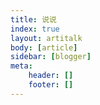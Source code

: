 ```yaml
---
title: 说说
index: true
layout: artitalk
body: [article]
sidebar: [blogger]
meta: 
    header: []
    footer: []
---
```

<!-- 版本 3.2.0 -->
<script type="text/javascript" src="https://unpkg.com/artitalk/artitalk.js"></script>

<div id="artitalk_main"></div>

<script>
  new Artitalk({
    appId: 'BreaVvx97UMIMsnq4bAaUDuG-MdYXbMMI',
    appKey: '2F8UD2LPgYvYQM9OOD5X4CJV'
  })
</script>

<!-- <style>
  #artitalk_main {
    font-family: NotoSerif-Regular, "PingFang SC", "Microsoft YaHei", Helvetica, Arial;
    color: #000!important;
  }
  #artitalk_main a {
    color: #2d64b3;
  }
  #pubComment {
    margin-right: 4px;
  }
  #pubShuo {
    margin-right: 4px;
  }
  #switchUser {
    margin-right: 4px;
  }
  #shanchur, #shuoshuo-modal, #userinfo, #shanchu {
    padding: 10px 0;
  }
  #shuoshuo-modal p {
    margin: 10px 0;
  }
  p.shuoshuo_time span:last-of-type>span {
    display: flex;
  }
  .article ul li p, .article ol li p {
    margin-top: 12px;
  }
  #artitalk_main .shuoshuo_author_img img {
    border: unset;
  }
 

</style> -->
